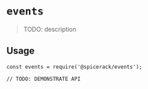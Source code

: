 # `events`

> TODO: description

## Usage

```
const events = require('@spicerack/events');

// TODO: DEMONSTRATE API
```

